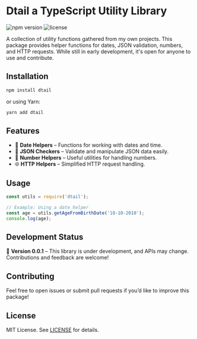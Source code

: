 # Dtail a TypeScript Utility Library

![npm version](https://img.shields.io/badge/version-0.0.1-blue)
![license](https://img.shields.io/badge/license-MIT-green)

A collection of utility functions gathered from my own projects. This package provides helper functions for dates, JSON validation, numbers, and HTTP requests. While still in early development, it's open for anyone to use and contribute.

## Installation

```sh
npm install dtail
```

or using Yarn:

```sh
yarn add dtail
```

## Features

- 📅 **Date Helpers** – Functions for working with dates and time.
- 📄 **JSON Checkers** – Validate and manipulate JSON data easily.
- 🔢 **Number Helpers** – Useful utilities for handling numbers.
- 🌐 **HTTP Helpers** – Simplified HTTP request handling.

## Usage

```js
const utils = require('dtail');

// Example: Using a date helper
const age = utils.getAgeFromBirthDate('10-10-2010');
console.log(age);
```

## Development Status

🚧 **Version 0.0.1** – This library is under development, and APIs may change. Contributions and feedback are welcome!

## Contributing

Feel free to open issues or submit pull requests if you’d like to improve this package!

## License

MIT License. See [LICENSE](./LICENSE) for details.

